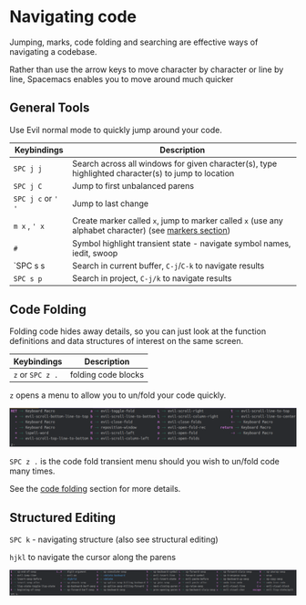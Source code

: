 # Navigating code

Jumping, marks, code folding and searching are effective ways of navigating a codebase.

Rather than use the arrow keys to move character by character or line by line, Spacemacs enables you to move around much quicker

## General Tools

Use Evil normal mode to quickly jump around your code.

| Keybindings        | Description                                                                                                            |
|--------------------|------------------------------------------------------------------------------------------------------------------------|
| `SPC j j`          | Search across all windows for given character(s), type highlighted character(s) to jump to location |
| `SPC j C`          | Jump to first unbalanced parens                                                                                        |
| `SPC j c` or `' '` | Jump to last change                                                                                                    |
| `m x` , `' x`      | Create marker called `x`, jump to marker called `x` (use any alphabet character) (see [markers section](markers.html)) |
| `#`                | Symbol highlight transient state - navigate symbol names, iedit, swoop                                                 |
| `SPC s s         | Search in current buffer, `C-j`/`C-k` to navigate results                                                               |
| `SPC s p`          | Search in project, `C-j/k` to navigate results                                                                         |




## Code Folding

Folding code hides away details, so you can just look at the function definitions and data structures of interest on the same screen.

| Keybindings | Description                                                 |
|-------------|-------------------------------------------------------------|
| `z` or `SPC z .`  | folding code blocks

`z` opens a menu to allow you to un/fold your code quickly.

[![Spacemacs Zoom menu](/images/spacemacs-vim-normal-z-menu.png)](/images/spacemacs-vim-normal-z-menu.png)

`SPC z .` is the code fold transient menu should you wish to un/fold code many times.

See the [code folding](/navigating-code/code-folding.html) section for more details.


## Structured Editing

`SPC k` - navigating structure (also see structural editing)

`hjkl` to navigate the cursor along the parens

![Spacemacs Structured Editing - Lisp state menu](/images/spacemacs-lisp-state-menu.png)
